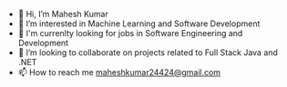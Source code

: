 - 👋 Hi, I’m Mahesh Kumar
- 👀 I’m interested in Machine Learning and Software Development
- 🌱 I'm currenlty looking for jobs in Software Engineering and Development
- 💞️ I’m looking to collaborate on projects related to Full Stack Java and .NET
- 📫 How to reach me maheshkumar24424@gmail.com

<!---
gk19989/gk19989 is a ✨ special ✨ repository because its `README.md` (this file) appears on your GitHub profile.
You can click the Preview link to take a look at your changes.
--->
